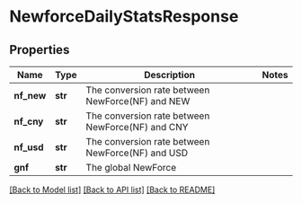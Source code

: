 # NewforceDailyStatsResponse

## Properties
Name | Type | Description | Notes
------------ | ------------- | ------------- | -------------
**nf_new** | **str** | The conversion rate between NewForce(NF) and NEW | 
**nf_cny** | **str** | The conversion rate between NewForce(NF) and CNY | 
**nf_usd** | **str** | The conversion rate between NewForce(NF) and USD | 
**gnf** | **str** | The global NewForce | 

[[Back to Model list]](../README.md#documentation-for-models) [[Back to API list]](../README.md#documentation-for-api-endpoints) [[Back to README]](../README.md)

